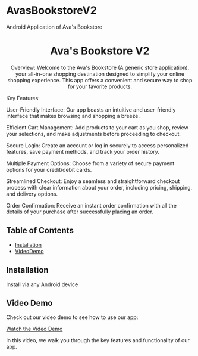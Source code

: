 # AvasBookstoreV2
Android Application of Ava's Bookstore


<h1 align="center">Ava's Bookstore V2</h1>

<p align="center">
Overview:
Welcome to the Ava's Bookstore (A generic store application), your all-in-one shopping destination designed to simplify your online shopping experience. This app offers a convenient and secure way to shop for your favorite products.

Key Features:

User-Friendly Interface: Our app boasts an intuitive and user-friendly interface that makes browsing and shopping a breeze.

Efficient Cart Management: Add products to your cart as you shop, review your selections, and make adjustments before proceeding to checkout.

Secure Login: Create an account or log in securely to access personalized features, save payment methods, and track your order history.

Multiple Payment Options: Choose from a variety of secure payment options for your credit/debit cards.

Streamlined Checkout: Enjoy a seamless and straightforward checkout process with clear information about your order, including pricing, shipping, and delivery options.

Order Confirmation: Receive an instant order confirmation with all the details of your purchase after successfully placing an order.
</p>

## Table of Contents
- [Installation](#installation)
- [VideoDemo](#videodemo)

## Installation
Install via any Android device

## Video Demo
Check out our video demo to see how to use our app:

[Watch the Video Demo](https://www.youtube.com/watch?v=YZGI9glc2bs)

In this video, we walk you through the key features and functionality of our app.

